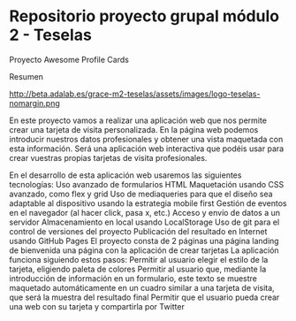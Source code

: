 # Repositorio proyecto grupal módulo 2 - Teselas

Proyecto Awesome Profile Cards

Resumen

http://beta.adalab.es/grace-m2-teselas/assets/images/logo-teselas-nomargin.png

En este proyecto vamos a realizar una aplicación web que nos permite crear una tarjeta de visita personalizada. En la página web podemos introducir nuestros datos profesionales y obtener una vista maquetada con esta información. Será una aplicación web interactiva que podéis usar para crear vuestras propias tarjetas de visita profesionales.

En el desarrollo de esta aplicación web usaremos las siguientes tecnologías:
Uso avanzado de formularios HTML
Maquetación usando CSS avanzado, como flex y grid
Uso de mediaqueries para que el diseño sea adaptable al dispositivo usando la estrategia mobile first
Gestión de eventos en el navegador (al hacer click, pasa x, etc.)
Acceso y envío de datos a un servidor
Almacenamiento en local usando LocalStorage
Uso de git para el control de versiones del proyecto
Publicación del resultado en Internet usando GitHub Pages
El proyecto consta de 2 páginas
una página landing de bienvenida
una página con la aplicación de crear tarjetas
La aplicación funciona siguiendo estos pasos:
Permitir al usuario elegir el estilo de la tarjeta, eligiendo paleta de colores
Permitir al usuario que, mediante la introducción de información en un formulario, este texto se muestre maquetado automáticamente en un cuadro similar a una tarjeta de visita, que será la muestra del resultado final
Permitir que el usuario pueda crear una web con su tarjeta y compartirla por Twitter
